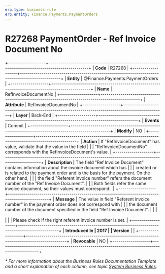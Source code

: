 ```yaml
---
erp.type: business-rule
erp.entity: Finance.Payments.PaymentOrders
---
```


# R27268 PaymentOrder - Ref Invoice Document No
+-------------------+--------------------------------------------------------------------------------------------------+
| **Code**          | R27268                                                                                           |
+-------------------+--------------------------------------------------------------------------------------------------+
| **Entity**        | @Finance.Payments.PaymentOrders                                                                  |
+-------------------+--------------------------------------------------------------------------------------------------+
| **Name**          | RefInvoiceDocumentNo                                                                             |
+-------------------+--------------------------------------------------------------------------------------------------+
| **Attribute**     | RefInvoiceDocumentNo                                                                             |
+-------------------+--------------------------------------------------------------------------------------------------+
| **Layer**         | Back-End                                                                                         |
+-------------------+--------------------------------------------------------------------------------------------------+
| **Events**        | Commit                                                                                           |
+-------------------+--------------------------------------------------------------------------------------------------+
| **Modify**        | NO                                                                                               |
+-------------------+--------------------------------------------------------------------------------------------------+
| **Action**        | If \"RefInvoiceDocument\" has value, validate that the value in the field                        |
|                   | \"RefInvoiceDocumentNo\" corresponds with the RefInvoiceDocument\'s value.                       |
+-------------------+--------------------------------------------------------------------------------------------------+
| **Description**   | The field "Ref Invoice Document" contains information about the invoice document which has       |
|                   | created or is related to the payment order and is the basis for the payment. On the other hand,  |
|                   | the field \"Referent invoice number\" refers the document number of the "Ref Invoice Document".  |
|                   | Both fields refer the same invoice document, so their values must correspond.                    |
+-------------------+--------------------------------------------------------------------------------------------------+
| **Message**       | The value in field \"Referent invoice number\" in the payment order does not correspond with     |
|                   | the document number of the document specified in the field \"Ref Invoice Document\".             |
|                   | <br/><br/>                                                                                       |
|                   | Please check if the right referent invoice number is set.                                        |
+-------------------+--------------------------------------------------------------------------------------------------+
| **Introduced In   | 2017                                                                                             |
| Version**         |                                                                                                  |
+-------------------+--------------------------------------------------------------------------------------------------+
| **Revocable**     | NO                                                                                               |
+-------------------+--------------------------------------------------------------------------------------------------+

*\* For more information about the Business Rules Documentation Template and a short explanation of each column, see
topic [System Business Rules](../templates/template-description-system-business-rules.md).*
